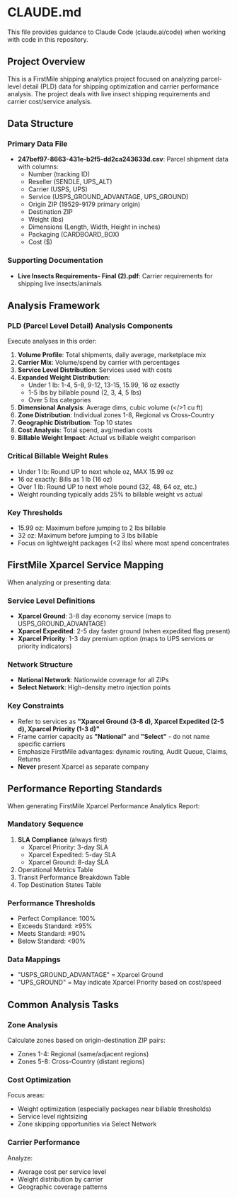 # CLAUDE.md

This file provides guidance to Claude Code (claude.ai/code) when working with code in this repository.

## Project Overview

This is a FirstMile shipping analytics project focused on analyzing parcel-level detail (PLD) data for shipping optimization and carrier performance analysis. The project deals with live insect shipping requirements and carrier cost/service analysis.

## Data Structure

### Primary Data File
- **247bef97-8663-431e-b2f5-dd2ca243633d.csv**: Parcel shipment data with columns:
  - Number (tracking ID)
  - Reseller (SENDLE, UPS_ALT)
  - Carrier (USPS, UPS)
  - Service (USPS_GROUND_ADVANTAGE, UPS_GROUND)
  - Origin ZIP (19529-9179 primary origin)
  - Destination ZIP
  - Weight (lbs)
  - Dimensions (Length, Width, Height in inches)
  - Packaging (CARDBOARD_BOX)
  - Cost ($)

### Supporting Documentation
- **Live Insects Requirements- Final (2).pdf**: Carrier requirements for shipping live insects/animals

## Analysis Framework

### PLD (Parcel Level Detail) Analysis Components

Execute analyses in this order:

1. **Volume Profile**: Total shipments, daily average, marketplace mix
2. **Carrier Mix**: Volume/spend by carrier with percentages
3. **Service Level Distribution**: Services used with costs
4. **Expanded Weight Distribution**: 
   - Under 1 lb: 1-4, 5-8, 9-12, 13-15, 15.99, 16 oz exactly
   - 1-5 lbs by billable pound (2, 3, 4, 5 lbs)
   - Over 5 lbs categories
5. **Dimensional Analysis**: Average dims, cubic volume (</>1 cu ft)
6. **Zone Distribution**: Individual zones 1-8, Regional vs Cross-Country
7. **Geographic Distribution**: Top 10 states
8. **Cost Analysis**: Total spend, avg/median costs
9. **Billable Weight Impact**: Actual vs billable weight comparison

### Critical Billable Weight Rules
- Under 1 lb: Round UP to next whole oz, MAX 15.99 oz
- 16 oz exactly: Bills as 1 lb (16 oz)
- Over 1 lb: Round UP to next whole pound (32, 48, 64 oz, etc.)
- Weight rounding typically adds 25% to billable weight vs actual

### Key Thresholds
- 15.99 oz: Maximum before jumping to 2 lbs billable
- 32 oz: Maximum before jumping to 3 lbs billable
- Focus on lightweight packages (<2 lbs) where most spend concentrates

## FirstMile Xparcel Service Mapping

When analyzing or presenting data:

### Service Level Definitions
- **Xparcel Ground**: 3-8 day economy service (maps to USPS_GROUND_ADVANTAGE)
- **Xparcel Expedited**: 2-5 day faster ground (when expedited flag present)
- **Xparcel Priority**: 1-3 day premium option (maps to UPS services or priority indicators)

### Network Structure
- **National Network**: Nationwide coverage for all ZIPs
- **Select Network**: High-density metro injection points

### Key Constraints
- Refer to services as **"Xparcel Ground (3-8 d), Xparcel Expedited (2-5 d), Xparcel Priority (1-3 d)"**
- Frame carrier capacity as **"National"** and **"Select"** - do not name specific carriers
- Emphasize FirstMile advantages: dynamic routing, Audit Queue, Claims, Returns
- **Never** present Xparcel as separate company

## Performance Reporting Standards

When generating FirstMile Xparcel Performance Analytics Report:

### Mandatory Sequence
1. **SLA Compliance** (always first)
   - Xparcel Priority: 3-day SLA
   - Xparcel Expedited: 5-day SLA  
   - Xparcel Ground: 8-day SLA
2. Operational Metrics Table
3. Transit Performance Breakdown Table
4. Top Destination States Table

### Performance Thresholds
- Perfect Compliance: 100%
- Exceeds Standard: ≥95%
- Meets Standard: ≥90%
- Below Standard: <90%

### Data Mappings
- "USPS_GROUND_ADVANTAGE" = Xparcel Ground
- "UPS_GROUND" = May indicate Xparcel Priority based on cost/speed

## Common Analysis Tasks

### Zone Analysis
Calculate zones based on origin-destination ZIP pairs:
- Zones 1-4: Regional (same/adjacent regions)
- Zones 5-8: Cross-Country (distant regions)

### Cost Optimization
Focus areas:
- Weight optimization (especially packages near billable thresholds)
- Service level rightsizing
- Zone skipping opportunities via Select Network

### Carrier Performance
Analyze:
- Average cost per service level
- Weight distribution by carrier
- Geographic coverage patterns